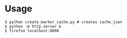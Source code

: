 # Usage

    $ python create_marker_cache.py # creates cache.json
    $ python -m http.server &
    $ firefox localhost:8000
